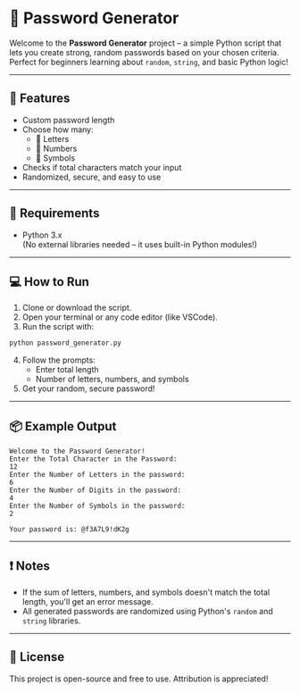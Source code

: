 
# 🔐 Password Generator

Welcome to the **Password Generator** project – a simple Python script that lets you create strong, random passwords based on your chosen criteria. Perfect for beginners learning about `random`, `string`, and basic Python logic!

---

## 🚀 Features

- Custom password length
- Choose how many:
  - 🔡 Letters
  - 🔢 Numbers
  - 🔣 Symbols
- Checks if total characters match your input
- Randomized, secure, and easy to use

---

## 🧠 Requirements

- Python 3.x  
(No external libraries needed – it uses built-in Python modules!)

---

## 💻 How to Run

1. Clone or download the script.
2. Open your terminal or any code editor (like VSCode).
3. Run the script with:

```bash
python password_generator.py
```

4. Follow the prompts:
   - Enter total length
   - Number of letters, numbers, and symbols
5. Get your random, secure password!

---

## 📦 Example Output

```
Welcome to the Password Generator!
Enter the Total Character in the Password:
12
Enter the Number of Letters in the password:
6
Enter the Number of Digits in the password:
4
Enter the Number of Symbols in the password:
2

Your password is: @f3A7L9!dK2g
```

---

## ❗ Notes

- If the sum of letters, numbers, and symbols doesn't match the total length, you'll get an error message.
- All generated passwords are randomized using Python's `random` and `string` libraries.

---

## 📁 License

This project is open-source and free to use. Attribution is appreciated!
